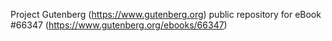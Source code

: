 Project Gutenberg (https://www.gutenberg.org) public repository for
eBook #66347 (https://www.gutenberg.org/ebooks/66347)
